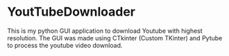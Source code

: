 # YoutTubeDownloader

This is my python GUI application to download Youtube with highest resolution.
The GUI was made using CTkinter (Custom TKinter) and Pytube to process the youtube video download.
